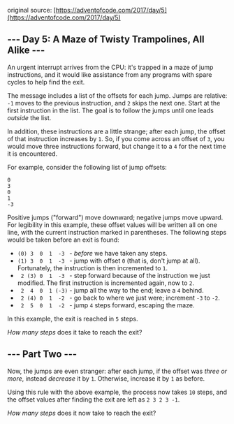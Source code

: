 original source: [https://adventofcode.com/2017/day/5](https://adventofcode.com/2017/day/5)
## --- Day 5: A Maze of Twisty Trampolines, All Alike ---
An urgent interrupt arrives from the CPU: it's trapped in a maze of jump instructions, and it would like assistance from any programs with spare cycles to help find the exit.

The message includes a list of the offsets for each jump. Jumps are relative: `-1` moves to the previous instruction, and `2` skips the next one. Start at the first instruction in the list. The goal is to follow the jumps until one leads *outside* the list.

In addition, these instructions are a little strange; after each jump, the offset of that instruction increases by `1`. So, if you come across an offset of `3`, you would move three instructions forward, but change it to a `4` for the next time it is encountered.

For example, consider the following list of jump offsets:

```
0
3
0
1
-3
```

Positive jumps ("forward") move downward; negative jumps move upward. For legibility in this example, these offset values will be written all on one line, with the current instruction marked in parentheses. The following steps would be taken before an exit is found:


 - `(0) 3  0  1  -3 ` - *before* we have taken any steps.
 - `(1) 3  0  1  -3 ` - jump with offset `0` (that is, don't jump at all). Fortunately, the instruction is then incremented to `1`.
 - ` 2 (3) 0  1  -3 ` - step forward because of the instruction we just modified. The first instruction is incremented again, now to `2`.
 - ` 2  4  0  1 (-3)` - jump all the way to the end; leave a `4` behind.
 - ` 2 (4) 0  1  -2 ` - go back to where we just were; increment `-3` to `-2`.
 - ` 2  5  0  1  -2 ` - jump `4` steps forward, escaping the maze.

In this example, the exit is reached in `5` steps.

*How many steps* does it take to reach the exit?


## --- Part Two ---
Now, the jumps are even stranger: after each jump, if the offset was *three or more*, instead *decrease* it by `1`. Otherwise, increase it by `1` as before.

Using this rule with the above example, the process now takes `10` steps, and the offset values after finding the exit are left as `2 3 2 3 -1`.

*How many steps* does it now take to reach the exit?


